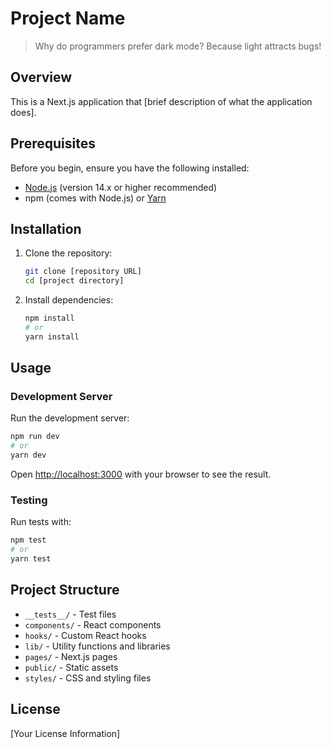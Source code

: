 # Project Name

> Why do programmers prefer dark mode? Because light attracts bugs!

## Overview

This is a Next.js application that [brief description of what the application does].

## Prerequisites

Before you begin, ensure you have the following installed:
- [Node.js](https://nodejs.org/) (version 14.x or higher recommended)
- npm (comes with Node.js) or [Yarn](https://yarnpkg.com/)

## Installation

1. Clone the repository:
   ```bash
   git clone [repository URL]
   cd [project directory]
   ```

2. Install dependencies:
   ```bash
   npm install
   # or
   yarn install
   ```

## Usage

### Development Server

Run the development server:

```bash
npm run dev
# or
yarn dev
```

Open [http://localhost:3000](http://localhost:3000) with your browser to see the result.

### Testing

Run tests with:

```bash
npm test
# or
yarn test
```

## Project Structure

- `__tests__/` - Test files
- `components/` - React components
- `hooks/` - Custom React hooks
- `lib/` - Utility functions and libraries
- `pages/` - Next.js pages
- `public/` - Static assets
- `styles/` - CSS and styling files

## License

[Your License Information]
